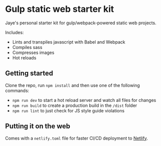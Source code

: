 # Gulp static web starter kit

Jaye's personal starter kit for gulp/webpack-powered static web projects.

Includes:

- Lints and transpiles javascript with Babel and Webpack
- Compiles sass
- Compresses images
- Hot reloads

## Getting started

Clone the repo, run `npm install` and then use one of the following commands:

- `npm run dev` to start a hot reload server and watch all files for changes
- `npm run build` to create a production build in the `/dist` folder
- `npm run lint` to just check for JS style guide violations

## Putting it on the web

Comes with a `netlify.toml` file for faster CI/CD deployment to [Netlify](http://netlify.com).
